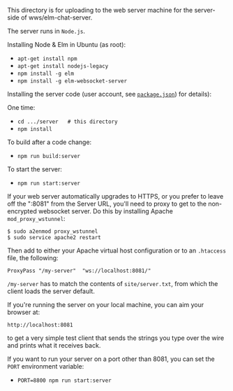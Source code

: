 This directory is for uploading to the web server machine for the server-side of wws/elm-chat-server.

The server runs in `Node.js`.

Installing Node & Elm in Ubuntu (as root):

* `apt-get install npm`
* `apt-get install nodejs-legacy`
* `npm install -g elm`
* `npm install -g elm-websocket-server`

Installing the server code (user account, see [`package.json`](package.json)) for details):

One time:

* `cd .../server   # this directory`
* `npm install`

To build after a code change:

* `npm run build:server`

To start the server:

* `npm run start:server`

If your web server automatically upgrades to HTTPS, or you prefer to leave off the ":8081" from the Server URL, you'll need to proxy to get to the non-encrypted websocket server. Do this by installing Apache `mod_proxy_wstunnel`:

    $ sudo a2enmod proxy_wstunnel
    $ sudo service apache2 restart

Then add to either your Apache virtual host configuration or to an `.htaccess` file, the following:

    ProxyPass "/my-server"  "ws://localhost:8081/"
    
`/my-server` has to match the contents of `site/server.txt`, from which the client loads the server default.

If you're running the server on your local machine, you can aim your browser at:

    http://localhost:8081
    
to get a very simple test client that sends the strings you type over the wire and prints what it receives back.

If you want to run your server on a port other than 8081, you can set the `PORT` environment variable:

* `PORT=8800 npm run start:server`
